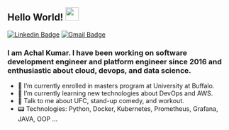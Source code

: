## Hello World! <img src="https://raw.githubusercontent.com/iampavangandhi/iampavangandhi/master/gifs/Hi.gif" width="30px"></h2>
[![Linkedin Badge](https://img.shields.io/badge/-Achal_Kumar-blue?style=flat-square&logo=Linkedin&logoColor=white&link=https://www.linkedin.com/in/achalk14//)](https://www.linkedin.com/in/achalk14/) [![Gmail Badge](https://img.shields.io/badge/-achal9256@gmail.com-c14438?style=flat-square&logo=Gmail&logoColor=white&link=mailto:achal9256@gmail.com)](mailto:achal9256@gmail.com)

### I am Achal Kumar. I have been working on software development engineer and platform engineer since 2016 and enthusiastic about cloud, devops, and data science.

- 🔭 I’m currently enrolled in masters program at University at Buffalo. 
- 🌱 I’m currently learning new technologies about DevOps and AWS.
- 💬 Talk to me about UFC, stand-up comedy, and workout.
- 📟 Technologies: Python, Docker, Kubernetes, Prometheus, Grafana, JAVA, OOP ...
